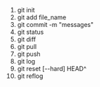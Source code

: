 1. git init
2. git add file_name
3. git commit -m "messages"
4. git status
5. git diff
6. git pull
7. git push
8. git log
9. git reset [--hard] HEAD^
10. git reflog
